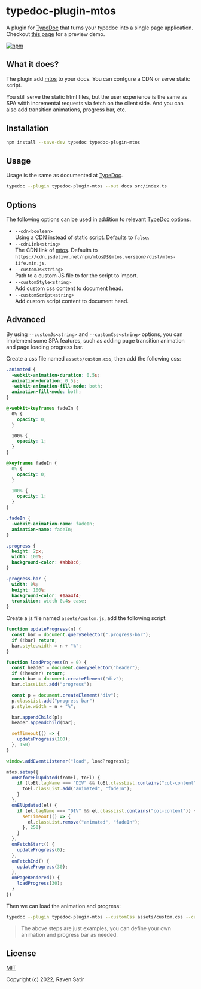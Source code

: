 # typedoc-plugin-mtos

A plugin for [TypeDoc](https://github.com/TypeStrong/typedoc) that turns your typedoc into a single page application. Checkout [this page](https://voorjaar.github.io/typedoc-plugin-mtos/) for a preview demo.

[![npm](https://img.shields.io/npm/v/typedoc-plugin-mtos.svg)](https://www.npmjs.com/package/typedoc-plugin-mtos)

## What it does?

The plugin add [mtos](https://github.com/voorjaar/mtos) to your docs. You can confgure a CDN or serve static script.

You still serve the static html files, but the user experience is the same as SPA witth incremental requests via fetch on the client side. And you can also add transition animations, progress bar, etc.

## Installation

```bash
npm install --save-dev typedoc typedoc-plugin-mtos
```

## Usage

Usage is the same as documented at [TypeDoc](https://typedoc.org/guides/installation/#command-line-interface).

```bash
typedoc --plugin typedoc-plugin-mtos --out docs src/index.ts
```

## Options

The following options can be used in addition to relevant [TypeDoc options](https://typedoc.org/guides/options/).

- `--cdn<boolean>`<br>
  Using a CDN instead of static script. Defaults to `false`.
- `--cdnLink<string>`<br>
  The CDN link of [mtos](https://github.com/voorjaar/mtos). Defaults to `https://cdn.jsdelivr.net/npm/mtos@${mtos.version}/dist/mtos-iife.min.js`.
- `--customJs<string>`<br>
  Path to a custom JS file to for the script to import.
- `--customStyle<string>`<br>
  Add custom css content to document head.
- `--customScript<string>`<br>
  Add custom script content to document head.

## Advanced

By using `--customJs<string>` and `--customCss<string>` options, you can implement some SPA features, such as adding page transition animation and page loading progress bar.

Create a css file named `assets/custom.css`, then add the following css:

```css
.animated {
  -webkit-animation-duration: 0.5s;
  animation-duration: 0.5s;
  -webkit-animation-fill-mode: both;
  animation-fill-mode: both;
}

@-webkit-keyframes fadeIn {
  0% {
    opacity: 0;
  }

  100% {
    opacity: 1;
  }
}

@keyframes fadeIn {
  0% {
    opacity: 0;
  }

  100% {
    opacity: 1;
  }
}

.fadeIn {
  -webkit-animation-name: fadeIn;
  animation-name: fadeIn;
}

.progress {
  height: 2px;
  width: 100%;
  background-color: #abb8c6;
}

.progress-bar {
  width: 0%;
  height: 100%;
  background-color: #1aa4f4;
  transition: width 0.4s ease;
}
```

Create a js file named `assets/custom.js`, add the following script:

```js
function updateProgress(n) {
  const bar = document.querySelector(".progress-bar");
  if (!bar) return;
  bar.style.width = n + "%";
}

function loadProgress(n = 0) {
  const header = document.querySelector("header");
  if (!header) return;
  const bar = document.createElement("div");
  bar.classList.add("progress");

  const p = document.createElement("div");
  p.classList.add("progress-bar")
  p.style.width = n + "%";

  bar.appendChild(p);
  header.appendChild(bar);

  setTimeout(() => {
    updateProgress(100);
  }, 150)
}

window.addEventListener("load", loadProgress);

mtos.setup({
  onBeforeElUpdated(fromEl, toEl) {
    if (toEl.tagName === "DIV" && toEl.classList.contains("col-content")) {
      toEl.classList.add("animated", "fadeIn");
    }
  },
  onElUpdated(el) {
    if (el.tagName === "DIV" && el.classList.contains("col-content")) {
      setTimeout(() => {
        el.classList.remove("animated", "fadeIn");
      }, 250)
    }
  },
  onFetchStart() {
    updateProgress(0);
  },
  onFetchEnd() {
    updateProgress(30);
  },
  onPageRendered() {
    loadProgress(30);
  }
})
```

Then we can load the animation and progress:

```bash
typedoc --plugin typedoc-plugin-mtos --customCss assets/custom.css --customJs assets/custom.js --out docs src/index.ts
```

> The above steps are just examples, you can define your own animation and progress bar as needed.

## License

[MIT](https://github.com/voorjaar/typedoc-plugin-mtos/blob/main/LICENSE)

Copyright (c) 2022, Raven Satir
